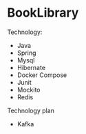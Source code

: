# BookLibrary

Technology:

- Java
- Spring
- Mysql
- Hibernate
- Docker Compose
- Junit
- Mockito
- Redis

Technology plan

- Kafka
